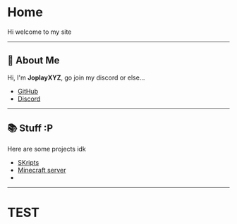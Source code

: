 # Home

Hi welcome to my site

---

## 🚀 About Me

Hi, I'm **JoplayXYZ**, go join my discord or else...

- [GitHub](https://github.com/JoplayXYZ)
- [Discord](https://discord.gg/MyqR2Wc6sd)

---

## 📚 Stuff :P

Here are some projects idk

- [SKripts](https://github.com/JoplayXYZ/Skripts)
- [Minecraft server](https://joplay.xyz/offboost)
- 
---





















# TEST
